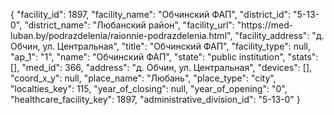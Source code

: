 {
    "facility_id": 1897,
    "facility_name": "Обчинский ФАП",
    "district_id": "5-13-0",
    "district_name": "Любанский район",
    "facility_url": "https:\/\/med-luban.by\/podrazdelenia\/raionnie-podrazdelenia.html",
    "facility_address": "д. Обчин, ул. Центральная",
    "title": "Обчинский ФАП",
    "facility_type": null,
    "ap_1": "1",
    "name": "Обчинский ФАП",
    "state": "public institution",
    "stats": [],
    "med_id": 366,
    "address": "д. Обчин, ул. Центральная",
    "devices": [],
    "coord_x_y": null,
    "place_name": "Любань",
    "place_type": "city",
    "localties_key": 115,
    "year_of_closing": null,
    "year_of_opening": "0",
    "healthcare_facility_key": 1897,
    "administrative_division_id": "5-13-0"
}